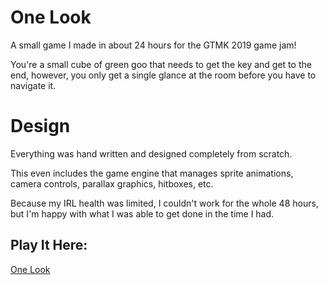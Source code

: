 # One Look
A small game I made in about 24 hours for the GTMK 2019 game jam!

You're a small cube of green goo that needs to get the key and get to the end, however, you only get a single glance at the room before you have to navigate it.

# Design
Everything was hand written and designed completely from scratch. 

This even includes the game engine that manages sprite animations, camera controls, parallax graphics, hitboxes, etc.

Because my IRL health was limited, I couldn't work for the whole 48 hours, but I'm happy with what I was able to get done in the time I had.

## Play It Here:
[One Look](https://danegraphics.itch.io/one-look)
